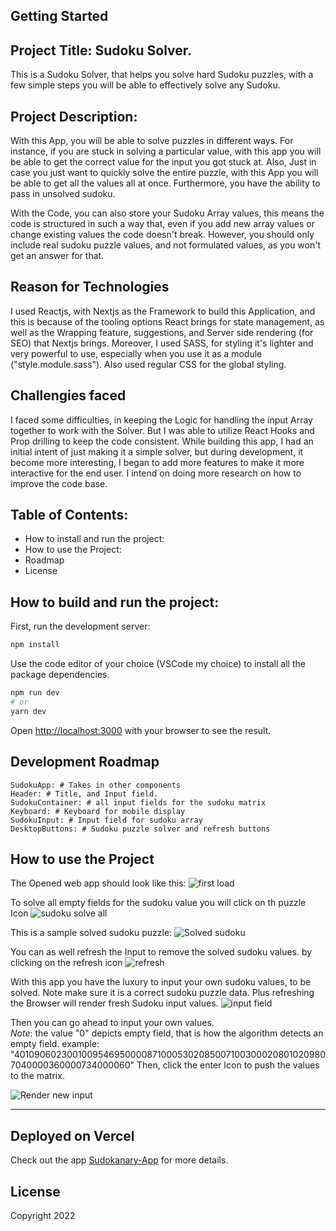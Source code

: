 ## Getting Started

## Project Title: Sudoku Solver.

This is a Sudoku Solver, that helps you solve hard Sudoku puzzles, with a few simple steps you will be able to effectively solve any Sudoku.

## Project Description:

With this App, you will be able to solve puzzles in different ways.
For instance, if you are stuck in solving a particular value, with this app you will be able to get the correct value for the input you got stuck at.
Also, Just in case you just want to quickly solve the entire puzzle, with this App you will be able to get all the values all at once.
Furthermore, you have the ability to pass in unsolved sudoku.

With the Code, you can also store your Sudoku Array values, this means the code is structured in such a way that, even if you add new array values or change existing values the code doesn't break.
However, you should only include real sudoku puzzle values, and not formulated values, as you won't get an answer for that.

## Reason for Technologies

I used Reactjs, with Nextjs as the Framework to build this Application, and this is because of the tooling options React brings for state management, as well as the Wrapping feature, suggestions, and Server side rendering (for SEO) that Nextjs brings.
Moreover, I used SASS, for styling it's lighter and very powerful to use, especially when you use it as a module ("style.module.sass"). Also used regular CSS for the global styling.

## Challengies faced

I faced some difficulties, in keeping the Logic for handling the input Array together to work with the Solver.
But I was able to utilize React Hooks and Prop drilling to keep the code consistent.
While building this app, I had an initial intent of just making it a simple solver, but during development, it become more interesting, I began to add more features to make it more interactive for the end user.
I intend on doing more research on how to improve the code base.

## Table of Contents:

- How to install and run the project:
- How to use the Project:
- Roadmap
- License

## How to build and run the project:

First, run the development server:

```bash
npm install
```

Use the code editor of your choice (VSCode my choice) to install all the package dependencies.

```bash
npm run dev
# or
yarn dev
```

Open [http://localhost:3000](http://localhost:3000) with your browser to see the result.

## Development Roadmap

```
SudokuApp: # Takes in other components
Header: # Title, and Input field.
SudokuContainer: # all input fields for the sudoku matrix
Keyboard: # Keyboard for mobile display
SudokuInput: # Input field for sudoku array
DesktopButtons: # Sudoku puzzle solver and refresh buttons
```

## How to use the Project

The Opened web app should look like this:
![first load](./assets/documentation/onload%20image.jpg)

To solve all empty fields for the sudoku value you will click on th puzzle Icon
![sudoku solve all](./assets/documentation/sudoku%20solveAll.jpg)

This is a sample solved sudoku puzzle:
![Solved sudoku](./assets/documentation/solved%20sudokuy%20matrix.jpg)

You can as well refresh the Input to remove the solved sudoku values. by clicking on the refresh icon
![refresh](./assets/documentation/refresh%20sudoku%20matrix.jpg)

With this app you have the luxury to input your own sudoku values, to be solved. Note make sure it is a correct sudoku puzzle data.
Plus refreshing the Browser will render fresh Sudoku input values.
![input field](./assets/documentation//input%20unsolved%20values.jpg)

Then you can go ahead to input your own values.<br>
_Note_: the value "0" depicts empty field, that is how the algorithm detects an empty field.
example: "401090602300100954695000087100053020850071003000208010209807040000360000734000060"
Then, click the enter Icon to push the values to the matrix.

![Render new input](./assets/documentation/RENDER%20NEW%20INPUT%20VALUES.jpg)

---

## Deployed on Vercel

Check out the app [Sudokanary-App](https://sudokanary.vercel.app/) for more details.

## License

Copyright 2022
